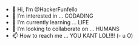 - 👋 Hi, I’m @HackerFunfello
- 👀 I’m interested in ... CODADING
- 🌱 I’m currently learning ... LIFE
- 💞️ I’m looking to collaborate on ... HUMANS
- 📫 How to reach me ... YOU KANT LOL!!!! (- u O)

<!---
HackerFunfello/HackerFunfello is a  special ✨ repository because its `README.md` (this file) appears on your GitHub profile.
You can click the Preview link to take a look at your changes.
--->
